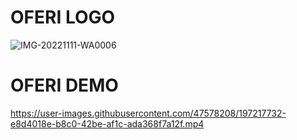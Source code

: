 # OFERI LOGO

![IMG-20221111-WA0006](https://user-images.githubusercontent.com/65971359/201369109-40f8f922-7801-4cdd-80fc-7c9a45822972.jpg)




# OFERI DEMO


https://user-images.githubusercontent.com/47578208/197217732-e8d4018e-b8c0-42be-af1c-ada368f7a12f.mp4



